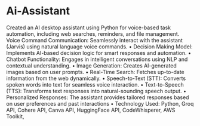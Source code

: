 # Ai-Assistant

Created an AI desktop assistant using Python for voice-based task automation, including web searches,
reminders, and file management.
Voice Command Communication: Seamlessly interact with the assistant (Jarvis) using natural language voice
commands.
• Decision Making Model: Implements AI-based decision logic for smart responses and automation.
• Chatbot Functionality: Engages in intelligent conversations using NLP and contextual understanding.
• Image Generation: Creates AI-generated images based on user prompts.
• Real-Time Search: Fetches up-to-date information from the web dynamically.
• Speech-to-Text (STT): Converts spoken words into text for seamless voice interaction.
• Text-to-Speech (TTS): Transforms text responses into natural-sounding speech output.
• Personalized Responses: The assistant provides tailored responses based on user preferences and past
interactions
• Technology Used: Python, Groq API, Cohere API, Canva API, HuggingFace API, CodeWhisperer, AWS Toolkit,
